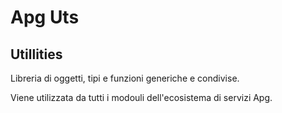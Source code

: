# Apg Uts


## Utillities


Libreria di oggetti, tipi e funzioni generiche e condivise.


Viene utilizzata da tutti i modouli dell'ecosistema di servizi Apg.